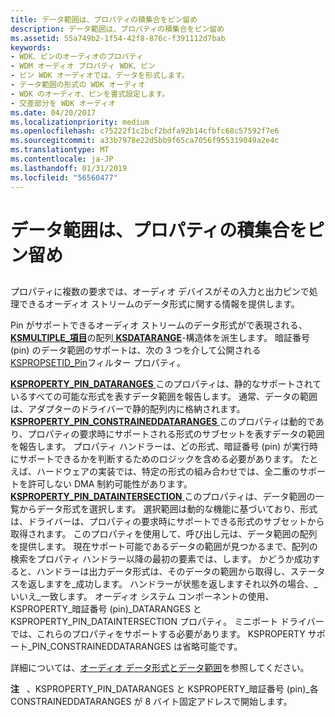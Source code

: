 ```yaml
---
title: データ範囲は、プロパティの積集合をピン留め
description: データ範囲は、プロパティの積集合をピン留め
ms.assetid: 55a749b2-1f54-42f8-876c-f391112d7bab
keywords:
- WDK、ピンのオーディオのプロパティ
- WDM オーディオ プロパティ WDK、ピン
- ピン WDK オーディオでは、データを形式します。
- データ範囲の形式の WDK オーディオ
- WDK のオーディオ、ピンを書式設定します。
- 交差部分を WDK オーディオ
ms.date: 04/20/2017
ms.localizationpriority: medium
ms.openlocfilehash: c75222f1c2bcf2bdfa92b14cfbfc68c57592f7e6
ms.sourcegitcommit: a33b7978e22d5bb9f65ca7056f955319049a2e4c
ms.translationtype: MT
ms.contentlocale: ja-JP
ms.lasthandoff: 01/31/2019
ms.locfileid: "56560477"
---
```

# <a name="pin-data-range-and-intersection-properties"></a>データ範囲は、プロパティの積集合をピン留め


## <span id="pin_data_range_and_intersection_properties"></span><span id="PIN_DATA_RANGE_AND_INTERSECTION_PROPERTIES"></span>


プロパティに複数の要求では、オーディオ デバイスがその入力と出力ピンで処理できるオーディオ ストリームのデータ形式に関する情報を提供します。

Pin がサポートできるオーディオ ストリームのデータ形式がで表現される、 [ **KSMULTIPLE\_項目**](https://msdn.microsoft.com/library/windows/hardware/ff563441)の配列[ **KSDATARANGE**](https://msdn.microsoft.com/library/windows/hardware/ff561658)-構造体を派生します。 暗証番号 (pin) のデータ範囲のサポートは、次の 3 つを介して公開される[KSPROPSETID\_Pin](https://msdn.microsoft.com/library/windows/hardware/ff566584)フィルター プロパティ。

[**KSPROPERTY\_PIN\_DATARANGES** ](https://msdn.microsoft.com/library/windows/hardware/ff565199)このプロパティは、静的なサポートされているすべての可能な形式を表すデータ範囲を報告します。 通常、データの範囲は、アダプターのドライバーで静的配列内に格納されます。
[**KSPROPERTY\_PIN\_CONSTRAINEDDATARANGES** ](https://msdn.microsoft.com/library/windows/hardware/ff565195)このプロパティは動的であり、プロパティの要求時にサポートされる形式のサブセットを表すデータの範囲を報告します。 プロパティ ハンドラーは、どの形式、暗証番号 (pin) が実行時にサポートできるかを判断するためのロジックを含める必要があります。 たとえば、ハードウェアの実装では、特定の形式の組み合わせでは、全二重のサポートを許可しない DMA 制約可能性があります。
[**KSPROPERTY\_PIN\_DATAINTERSECTION** ](https://msdn.microsoft.com/library/windows/hardware/ff565198)このプロパティは、データ範囲の一覧からデータ形式を選択します。 選択範囲は動的な機能に基づいており、形式は、ドライバーは、プロパティの要求時にサポートできる形式のサブセットから取得されます。 このプロパティを使用して、呼び出し元は、データ範囲の配列を提供します。 現在サポート可能であるデータの範囲が見つかるまで、配列の検索をプロパティ ハンドラー以降の最初の要素では、します。 かどうか成功すると、ハンドラーは出力データ形式は、そのデータの範囲から取得し、ステータスを返しますを\_成功します。 ハンドラーが状態を返しますそれ以外の場合、\_いいえ\_一致します。
オーディオ システム コンポーネントの使用、KSPROPERTY\_暗証番号 (pin)\_DATARANGES と KSPROPERTY\_PIN\_DATAINTERSECTION プロパティ。 ミニポート ドライバーでは、これらのプロパティをサポートする必要があります。 KSPROPERTY サポート\_PIN\_CONSTRAINEDDATARANGES は省略可能です。

詳細については、[オーディオ データ形式とデータ範囲](audio-data-formats-and-data-ranges.md)を参照してください。

**注**   、KSPROPERTY\_PIN\_DATARANGES と KSPROPERTY\_暗証番号 (pin)\_各 CONSTRAINEDDATARANGES が 8 バイト固定アドレスで開始します。

 

 

 




